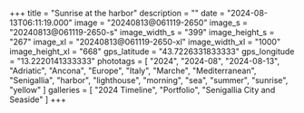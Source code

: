 +++
title = "Sunrise at the harbor"
description = ""
date = "2024-08-13T06:11:19.000"
image = "20240813@061119-2650"
image_s = "20240813@061119-2650-s"
image_width_s = "399"
image_height_s = "267"
image_xl = "20240813@061119-2650-xl"
image_width_xl = "1000"
image_height_xl = "668"
gps_latitude = "43.7226331833333"
gps_longitude = "13.2220141333333"
phototags = [ "2024", "2024-08", "2024-08-13", "Adriatic", "Ancona", "Europe", "Italy", "Marche", "Mediterranean", "Senigallia", "harbor", "lighthouse", "morning", "sea", "summer", "sunrise", "yellow" ]
galleries = [ "2024 Timeline", "Portfolio", "Senigallia City and Seaside" ]
+++
